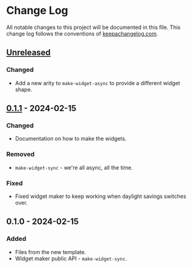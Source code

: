 # Change Log
All notable changes to this project will be documented in this file. This change log follows the conventions of [keepachangelog.com](http://keepachangelog.com/).

## [Unreleased]
### Changed
- Add a new arity to `make-widget-async` to provide a different widget shape.

## [0.1.1] - 2024-02-15
### Changed
- Documentation on how to make the widgets.

### Removed
- `make-widget-sync` - we're all async, all the time.

### Fixed
- Fixed widget maker to keep working when daylight savings switches over.

## 0.1.0 - 2024-02-15
### Added
- Files from the new template.
- Widget maker public API - `make-widget-sync`.

[Unreleased]: https://sourcehost.site/your-name/book-tracker/compare/0.1.1...HEAD
[0.1.1]: https://sourcehost.site/your-name/book-tracker/compare/0.1.0...0.1.1
